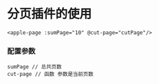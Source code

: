 # 分页插件的使用

```
<apple-page :sumPage="10" @cut-page="cutPage"/>
```

### 配置参数
```
sumPage // 总共页数
cut-page // 函数 参数是当前页数
```
